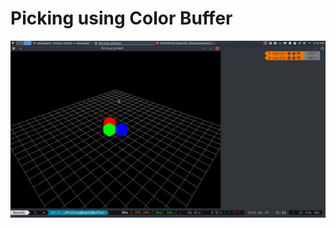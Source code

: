 # Picking using Color Buffer

![PickColor](./screenshot/PickingColorBuffer.jpeg "Picking using Color Buffer")
